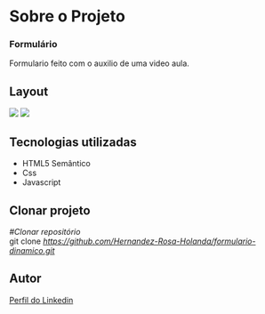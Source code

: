 <div>
  <h1>Sobre o Projeto</h1>

  <h3>Formulário</h3> 
  <p>
    Formulario feito com o auxilio de uma video aula.
  </p>
<h2>Layout</h2>
  <p>
    <img src="https://user-images.githubusercontent.com/82759865/139351244-33a77611-fbaf-4a04-bafe-f205951a36e6.gif">
    <img src="https://user-images.githubusercontent.com/82759865/139351608-b9fa2584-98cb-4ef6-bfd4-b02baa0f47b1.jpg">
  </p>

<h2>Tecnologias utilizadas</h2>

<ul>
  <li>HTML5 Semântico
  <li>Css
  <li>Javascript
</ul>

<h2>Clonar projeto</h2>

<i>#Clonar repositório</i></br>
  git clone <i>https://github.com/Hernandez-Rosa-Holanda/formulario-dinamico.git</i>

<h2>Autor</h2> 
<p>
<a href="https://www.linkedin.com/in/hernandez-rosa-de-holanda/">Perfil do Linkedin</a>
</p>
</div> 

